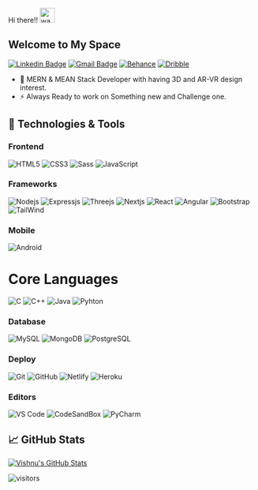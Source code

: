  Hi there!! <img alt="wave" src="https://raw.githubusercontent.com/MartinHeinz/MartinHeinz/master/wave.gif" width="30px">

<h2 style="color:"#fff";" >Welcome to My Space </h2>

[![Linkedin Badge](https://img.shields.io/badge/-VishnuOjha-blue?style=flat-square&logo=Linkedin&logoColor=white&link=https://www.linkedin.com/in/vishnu-ojha/)](https://www.linkedin.com/in/vishnu-ojha/)    [![Gmail Badge](https://img.shields.io/badge/-VishnuOjha-c14438?style=flat-square&logo=Gmail&logoColor=white&link=mailto:vishnuojha09@gmail.com)](mailto:vishnuojha09@gmail.com)  [![Behance](https://img.shields.io/badge/-VishnuOjha-2940D3?style=flat-square&logo=Behance&logoColor=white&link=https://www.behance.net/vishnu_Ojha)](https://www.behance.net/vishnu_Ojha)  [![Dribble](https://img.shields.io/badge/-VishnuOjha-%23CC6699?style=flat-square&logo=Dribbble&logoColor=white&link=mailto:https://dribbble.com/VishnuOjha)](https://dribbble.com/VishnuOjha)  
</a>
</a>
 


- 🔭 MERN & MEAN Stack Developer with having 3D and AR-VR design interest. 
- ⚡ Always Ready to work on Something new and Challenge one.

## 🔧 Technologies & Tools

### Frontend

![HTML5](https://img.shields.io/badge/-HTML5-%23E44D27?style=flat-square&logo=html5&logoColor=ffffff)
![CSS3](https://img.shields.io/badge/-CSS3-%231572B6?style=flat-square&logo=css3)
![Sass](https://img.shields.io/badge/-Sass-%23CC6699?style=flat-square&logo=sass&logoColor=ffffff)
![JavaScript](https://img.shields.io/badge/-JavaScript-yellow?style=flat-square&logo=javascript)

### Frameworks

![Nodejs](https://img.shields.io/badge/-Nodejs-black?style=flat-square&logo=Node.js)
![Expressjs](https://img.shields.io/badge/-Expressjs-black?style=flat-square&logo=Express.js)
![Threejs](https://img.shields.io/badge/-Threejs-black?style=flat-square&logo=Three.js)
![Nextjs](https://img.shields.io/badge/-Nextjs-black?style=flat-square&logo=Next.js)
![React](https://img.shields.io/badge/-React-black?style=flat-square&logo=react)
![Angular](https://img.shields.io/badge/-Angular-563D7C?style=flat-square&logo=angular)
![Bootstrap](https://img.shields.io/badge/-Bootstrap-563D7C?style=flat-square&logo=bootstrap)
![TailWind](https://img.shields.io/badge/-TailWindCSS-563D7C?style=flat-square&logo=tailwind)

### Mobile

<!-- ![Flutter](https://img.shields.io/badge/-flutter-1d1d1d?style=flat-square&logo=flutter) -->
![Android](https://img.shields.io/badge/-Android-1d1d1d?style=flat-square&logo=android)
# Core Languages

![C](https://img.shields.io/badge/-black?style=flat&logo=c&logoColor=white&link=https://github.com/voidHimanshu)
![C++](https://img.shields.io/badge/++-black?style=flat&logo=c&logoColor=white&link=https://github.com/voidHimanshu)
![Java](https://img.shields.io/badge/Java-orange?style=flat&logo=java&logoColor=white&link=https://github.com/voidHimanshu)
![Pyhton](https://img.shields.io/badge/Pyhton-yellow?style=flat&logo=python&logoColor=white&link=https://github.com/voidHimanshu)

<!-- ### Design

![Adobe Photoshop](http://img.shields.io/badge/-Abode%20Photoshop-2940D3?style=flat-square&logo=adobe-photoshop&logoColor=ffffff)
![Adobe Illustrator](http://img.shields.io/badge/-Abode%20Illustrator-FF884B?style=flat-square&logo=adobe-illustrator&logoColor=ffffff)
![Adobe XD](http://img.shields.io/badge/-Abode%20XD-FF577F?style=flat-square&logo=adobe-XD&logoColor=ffffff)

### Motion Graphics

![Adobe After Effects](http://img.shields.io/badge/-Adobe%20After%20Effects-A561FF?style=flat-square&logo=adobe-after-effects) -->

### Database

![MySQL](https://img.shields.io/badge/-MySQL-white?style=flat-square&logo=mysql)
![MongoDB](https://img.shields.io/badge/-MongoDB-white?style=flat-square&logo=mongodb)
![PostgreSQL](https://img.shields.io/badge/-PostgreSQL-white?style=flat-square&logo=postgresql)

### Deploy

![Git](https://img.shields.io/badge/-Git-black?style=flat-square&logo=git)
![GitHub](https://img.shields.io/badge/-GitHub-181717?style=flat-square&logo=github)
![Netlify](https://img.shields.io/badge/-Netlify-000000?style=flat-square&logo=netlify)
![Heroku](https://img.shields.io/badge/-Heroku-000000?style=flat-square&logo=heroku)

### Editors

![VS Code](http://img.shields.io/badge/-VS%20Code-007ACC?style=flat-square&logo=visual-studio-code)
![CodeSandBox](http://img.shields.io/badge/-Codesandbox-007ACC?style=flat-square&logo=codesandbox)
![PyCharm](http://img.shields.io/badge/-PyCharm-007ACC?style=flat-square&logo=pycharm)

## &#x1f4c8; GitHub Stats

<!-- <a href="https://github.com/VishnuOjha">
  <img align="center" src="https://github-readme-stats.vercel.app/api/top-langs/?username=VishnuOjha&hide=css,hack&title_color=ffffff&text_color=c9cacc&icon_color=2bbc8a&bg_color=1d1f21" />
</a> -->
<a href="https://github.com/VishnuOjha">
  <img align="center" src="https://github-readme-stats.vercel.app/api?username=VishnuOjha&show_icons=true&line_height=27&count_private=true&&theme=radical" alt="Vishnu's GitHub Stats" />
</a>

![visitors](https://visitor-badge.glitch.me/badge?page_id=VishnuOjha.VishnuOjha)

<!-- ⭐️ From [pranjaljain0](https://github.com/pranjaljain0) -->
